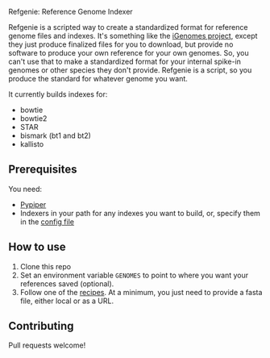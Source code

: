 Refgenie: Reference Genome Indexer

Refgenie is a scripted way to create a standardized format for reference genome files and indexes. It's something like the [iGenomes project](http://support.illumina.com/sequencing/sequencing_software/igenome.html), except they just produce finalized files for you to download, but provide no software to produce your own reference for your own genomes. So, you can't use that to make a standardized format for your internal spike-in genomes or other species they don't provide. Refgenie is a script, so you produce the standard for whatever genome you want.

It currently builds indexes for:
* bowtie
* bowtie2
* STAR
* bismark (bt1 and bt2)
* kallisto

## Prerequisites

You need: 
* [Pypiper](http://databio.org/pypiper/)
* Indexers in your path for any indexes you want to build, or, specify them in the [config file](src/refgenie.yaml)

## How to use

1. Clone this repo
2. Set an environment variable `GENOMES` to point to where you want your references saved (optional).
3. Follow one of the [recipes](recipes.md). At a minimum, you just need to provide a fasta file, either local or as a URL.

## Contributing

Pull requests welcome!